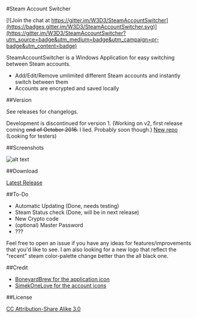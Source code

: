 #Steam Account Switcher

[![Join the chat at https://gitter.im/W3D3/SteamAccountSwitcher](https://badges.gitter.im/W3D3/SteamAccountSwitcher.svg)](https://gitter.im/W3D3/SteamAccountSwitcher?utm_source=badge&utm_medium=badge&utm_campaign=pr-badge&utm_content=badge)

SteamAccountSwitcher is a Windows Application for easy switching between Steam accounts.

- Add/Edit/Remove umlimited different Steam accounts and instantly switch between them
- Accounts are encrypted and saved locally

##Version

See releases for changelogs.

Development is discontinued for version 1. (Working on v2, first release coming ~~end of October 2016.~~ I lied. Probably soon though.)
[New repo](https://github.com/W3D3/SteamAccountSwitcher2) (Looking for testers)

##Screenshots

![alt text](http://puu.sh/9I1E9/aa53d096c5.png, "Screenshot 1")

##Download

[Latest Release](https://github.com/W3D3/SteamAccountSwitcher/releases/latest)

##To-Do

- Automatic Updating (Done, needs testing)
- Steam Status check (Done, will be in next release)
- New Crypto code
- (optional) Master Password
- ???

Feel free to open an issue if you have any ideas for features/improvements that you'd like to see.
I am also looking for a new logo that reflect the "recent" steam color-palette change better than the all black one.

##Credit
- [BoneyardBrew for the application icon](http://boneyardbrew.deviantart.com/art/Modern-Steam-Icon-421263397)
- [SimekOneLove for the account icons](http://www.iconarchive.com/artist/simekonelove.html)


##License

[CC Attribution-Share Alike 3.0](http://creativecommons.org/licenses/by-sa/3.0/)
